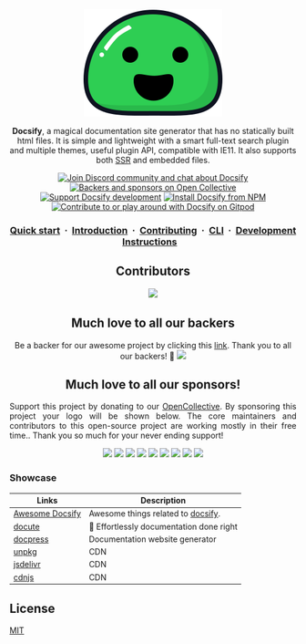 <!---
Logo
-->
<p align="center">
  <a href="https://docsify.js.org">
    <img alt="docsify" src="https://github.com/docsifyjs/docsify/blob/develop/docs/_media/icon.svg">
  </a>
</p>

<p align="center">
  <b>Docsify</b>, a magical documentation site generator that has no statically built html files. It is simple and lightweight with a smart full-text search plugin and multiple themes, useful plugin API, compatible with IE11. It also supports both <a href="https://github.com/docsifyjs/docsify-ssr-demo">SSR</a> and embedded files.
</p>

<!---
Badges
-->
<p align="center">
  <a href="https://discord.gg/3NwKFyR"><img
    alt="Join Discord community and chat about Docsify"
    title="Join Discord community and chat about Docsify"
    src="https://img.shields.io/discord/713647066802421792.svg?label=&logo=discord&logoColor=ffffff&color=7389D8&labelColor=6A7EC2&cacheSeconds=60"
  /></a>
  <a href="#backers"><img
    alt="Backers and sponsors on Open Collective"
    title="Backers and sponsors on Open Collective"
    src="https://img.shields.io/opencollective/all/docsify?label=supporters&cacheSeconds=86400"
  /></a>
  <a href="https://github.com/QingWei-Li/donate"><img
    alt="Support Docsify development"
    title="Support Docsify development"
    src="https://img.shields.io/badge/$-donate-ff69b4.svg"
  /></a>
  <a href="https://www.npmjs.com/package/docsify"><img
    alt="Install Docsify from NPM"
    title="Install Docsify from NPM"
    src="https://img.shields.io/npm/v/docsify.svg?&label=&logo=npm&logoColor=ffffff&labelColor=eeeeee&color=cb3837&cacheSeconds=86400"
  /></a>
  <a href="https://gitpod.io/#https://github.com/docsifyjs/docsify"><img
    alt="Contribute to or play around with Docsify on Gitpod"
    title="Contribute to or play around with Docsify on Gitpod"
    src="https://img.shields.io/badge/gitpod-gray?logo=gitpod"
  /></a>
</p>

<!---
About, Intro, Contributing
-->
<p align="center">
  <h3 align="center">
    <a href="https://docsify.js.org/#/quickstart">Quick start</a> &nbsp;·&nbsp;
    <a href="https://github.com/docsifyjs/docsify/blob/develop/CONTRIBUTING.md">Introduction</a> &nbsp;·&nbsp;
    <a href="https://github.com/docsifyjs/docsify/blob/develop/SETUP.md">Contributing</a> &nbsp;·&nbsp;
    <a href="https://github.com/docsifyjs/docsify-cli">CLI</a> &nbsp;·&nbsp;
    <a href="https://docsify.js.org/#/deploy">Development Instructions</a> &nbsp;&nbsp;
  </h3>
</p>

<!---
Contributors
-->

<h2 align="center">Contributors</h2>

<p align="center">
  <a href="https://github.com/docsifyjs/docsify/graphs/contributors">
  <img src="https://opencollective.com/docsify/contributors.svg?width=890" />
  </a>
</p>

<!---
Backers
-->
<h2 align="center">Much love to all our backers</h2>
<p align="center">
Be a backer for our awesome project by clicking this <a href="https://opencollective.com/docsify#backers" target="_blank" rel="noopener">link</a>. Thank you to all our backers! 🙏
  <a href="https://opencollective.com/docsify#backers" target="_blank">
    <img src="https://opencollective.com/docsify/backers.svg?width=890">
  </a>
</p>

<!---
Sponsors
-->
<h2 align="center"> Much love to all our sponsors! </h2>

<p align="justify">
	Support this project by donating to our <a href="https://opencollective.com/docsify#silver-sponsors" target="_blank" rel="noopener">OpenCollective</a>. By sponsoring this project your logo will be shown below.  The core maintainers and contributors to this open-source project are working mostly in their free time.. Thank you so much for your never ending support!
</p>

<p align="center">
	<a href="https://opencollective.com/docsify/silver-sponsors/0/website" target="_blank"><img src="https://opencollective.com/docsify/silver-sponsors/0/avatar.svg"></a>
	<a href="https://opencollective.com/docsify/silver-sponsors/1/website" target="_blank"><img src="https://opencollective.com/docsify/silver-sponsors/1/avatar.svg"></a>
	<a href="https://opencollective.com/docsify/silver-sponsors/2/website" target="_blank"><img src="https://opencollective.com/docsify/silver-sponsors/2/avatar.svg"></a>
	<a href="https://opencollective.com/docsify/silver-sponsors/3/website" target="_blank"><img src="https://opencollective.com/docsify/silver-sponsors/3/avatar.svg"></a>
	<a href="https://opencollective.com/docsify/silver-sponsors/4/website" target="_blank"><img src="https://opencollective.com/docsify/silver-sponsors/4/avatar.svg"></a>
	<a href="https://opencollective.com/docsify/silver-sponsors/5/website" target="_blank"><img src="https://opencollective.com/docsify/silver-sponsors/5/avatar.svg"></a>
	<a href="https://opencollective.com/docsify/silver-sponsors/6/website" target="_blank"><img src="https://opencollective.com/docsify/silver-sponsors/6/avatar.svg"></a>
	<a href="https://opencollective.com/docsify/silver-sponsors/7/website" target="_blank"><img src="https://opencollective.com/docsify/silver-sponsors/7/avatar.svg"></a>
	<a href="https://opencollective.com/docsify/silver-sponsors/8/website" target="_blank"><img src="https://opencollective.com/docsify/silver-sponsors/8/avatar.svg"></a>
</p>

### Showcase

| Links                                          | Description                              |
| ------------------------------------------------ | ---------------------------------------- |
| [Awesome Docsify](https://github.com/docsifyjs/awesome-docsify) | Awesome things related to [docsify](https://docsify.js.org/).          |
| [docute](https://github.com/egoist/docute)       | 📜 Effortlessly documentation done right |
| [docpress](https://github.com/docpress/docpress) | Documentation website generator          |
| [unpkg](https://unpkg.com/browse/docsify@4.11.4/) | CDN          |
| [jsdelivr](https://cdn.jsdelivr.net/npm/docsify/) | CDN          |
| [cdnjs](https://cdnjs.com/libraries/docsify) | CDN          |

## License

[MIT](LICENSE)